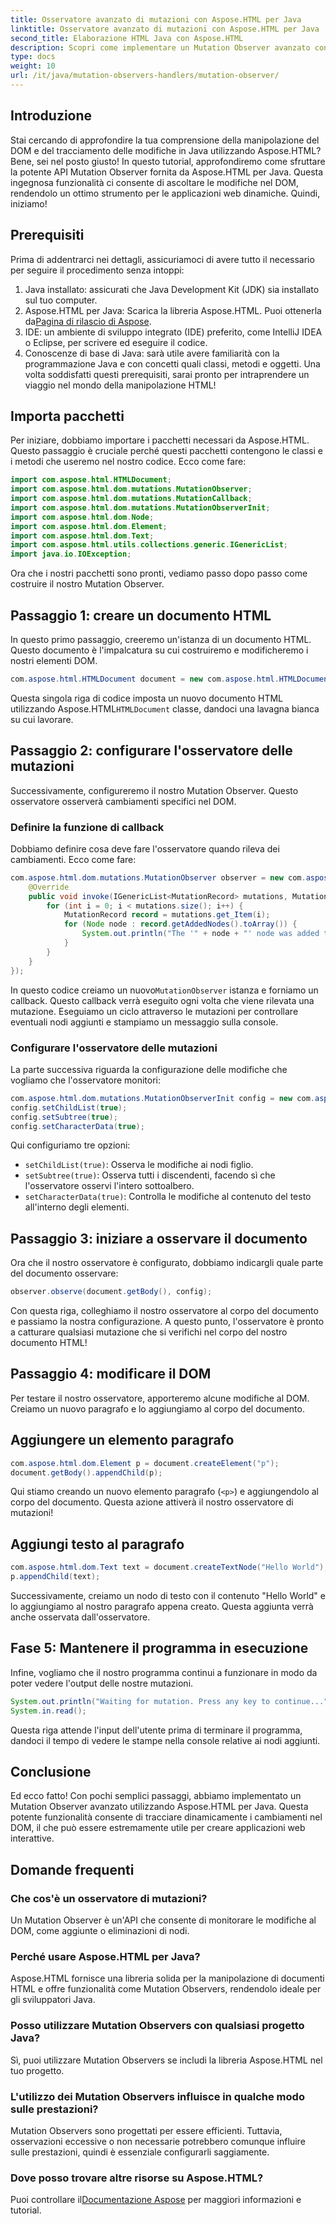 ```yaml
---
title: Osservatore avanzato di mutazioni con Aspose.HTML per Java
linktitle: Osservatore avanzato di mutazioni con Aspose.HTML per Java
second_title: Elaborazione HTML Java con Aspose.HTML
description: Scopri come implementare un Mutation Observer avanzato con Aspose.HTML per Java, tracciando le modifiche DOM senza soluzione di continuità. Immergiti nella nostra guida passo dopo passo.
type: docs
weight: 10
url: /it/java/mutation-observers-handlers/mutation-observer/
---
```

## Introduzione
Stai cercando di approfondire la tua comprensione della manipolazione del DOM e del tracciamento delle modifiche in Java utilizzando Aspose.HTML? Bene, sei nel posto giusto! In questo tutorial, approfondiremo come sfruttare la potente API Mutation Observer fornita da Aspose.HTML per Java. Questa ingegnosa funzionalità ci consente di ascoltare le modifiche nel DOM, rendendolo un ottimo strumento per le applicazioni web dinamiche. Quindi, iniziamo!
## Prerequisiti
Prima di addentrarci nei dettagli, assicuriamoci di avere tutto il necessario per seguire il procedimento senza intoppi:
1. Java installato: assicurati che Java Development Kit (JDK) sia installato sul tuo computer.
2.  Aspose.HTML per Java: Scarica la libreria Aspose.HTML. Puoi ottenerla da[Pagina di rilascio di Aspose](https://releases.aspose.com/html/java/).
3. IDE: un ambiente di sviluppo integrato (IDE) preferito, come IntelliJ IDEA o Eclipse, per scrivere ed eseguire il codice.
4. Conoscenze di base di Java: sarà utile avere familiarità con la programmazione Java e con concetti quali classi, metodi e oggetti.
Una volta soddisfatti questi prerequisiti, sarai pronto per intraprendere un viaggio nel mondo della manipolazione HTML!
## Importa pacchetti
Per iniziare, dobbiamo importare i pacchetti necessari da Aspose.HTML. Questo passaggio è cruciale perché questi pacchetti contengono le classi e i metodi che useremo nel nostro codice. 
Ecco come fare:
```java
import com.aspose.html.HTMLDocument;
import com.aspose.html.dom.mutations.MutationObserver;
import com.aspose.html.dom.mutations.MutationCallback;
import com.aspose.html.dom.mutations.MutationObserverInit;
import com.aspose.html.dom.Node;
import com.aspose.html.dom.Element;
import com.aspose.html.dom.Text;
import com.aspose.html.utils.collections.generic.IGenericList;
import java.io.IOException;
```
Ora che i nostri pacchetti sono pronti, vediamo passo dopo passo come costruire il nostro Mutation Observer.
## Passaggio 1: creare un documento HTML
In questo primo passaggio, creeremo un'istanza di un documento HTML. Questo documento è l'impalcatura su cui costruiremo e modificheremo i nostri elementi DOM.
```java
com.aspose.html.HTMLDocument document = new com.aspose.html.HTMLDocument();
```
 Questa singola riga di codice imposta un nuovo documento HTML utilizzando Aspose.HTML`HTMLDocument` classe, dandoci una lavagna bianca su cui lavorare.
## Passaggio 2: configurare l'osservatore delle mutazioni
Successivamente, configureremo il nostro Mutation Observer. Questo osservatore osserverà cambiamenti specifici nel DOM.
### Definire la funzione di callback
Dobbiamo definire cosa deve fare l'osservatore quando rileva dei cambiamenti. Ecco come fare:
```java
com.aspose.html.dom.mutations.MutationObserver observer = new com.aspose.html.dom.mutations.MutationObserver(new com.aspose.html.dom.mutations.MutationCallback() {
    @Override
    public void invoke(IGenericList<MutationRecord> mutations, MutationObserver mutationObserver) {
        for (int i = 0; i < mutations.size(); i++) {
            MutationRecord record = mutations.get_Item(i);
            for (Node node : record.getAddedNodes().toArray()) {
                System.out.println("The '" + node + "' node was added to the document.");
            }
        }
    }
});
```
 In questo codice creiamo un nuovo`MutationObserver` istanza e forniamo un callback. Questo callback verrà eseguito ogni volta che viene rilevata una mutazione. Eseguiamo un ciclo attraverso le mutazioni per controllare eventuali nodi aggiunti e stampiamo un messaggio sulla console.
### Configurare l'osservatore delle mutazioni
La parte successiva riguarda la configurazione delle modifiche che vogliamo che l'osservatore monitori:
```java
com.aspose.html.dom.mutations.MutationObserverInit config = new com.aspose.html.dom.mutations.MutationObserverInit();
config.setChildList(true);
config.setSubtree(true);
config.setCharacterData(true);
```
Qui configuriamo tre opzioni:
- `setChildList(true)`: Osserva le modifiche ai nodi figlio.
- `setSubtree(true)`: Osserva tutti i discendenti, facendo sì che l'osservatore osservi l'intero sottoalbero.
- `setCharacterData(true)`: Controlla le modifiche al contenuto del testo all'interno degli elementi.
## Passaggio 3: iniziare a osservare il documento
Ora che il nostro osservatore è configurato, dobbiamo indicargli quale parte del documento osservare:
```java
observer.observe(document.getBody(), config);
```
Con questa riga, colleghiamo il nostro osservatore al corpo del documento e passiamo la nostra configurazione. A questo punto, l'osservatore è pronto a catturare qualsiasi mutazione che si verifichi nel corpo del nostro documento HTML!
## Passaggio 4: modificare il DOM
Per testare il nostro osservatore, apporteremo alcune modifiche al DOM. Creiamo un nuovo paragrafo e lo aggiungiamo al corpo del documento.
## Aggiungere un elemento paragrafo
```java
com.aspose.html.dom.Element p = document.createElement("p");
document.getBody().appendChild(p);
```
Qui stiamo creando un nuovo elemento paragrafo (`<p>`) e aggiungendolo al corpo del documento. Questa azione attiverà il nostro osservatore di mutazioni!
## Aggiungi testo al paragrafo
```java
com.aspose.html.dom.Text text = document.createTextNode("Hello World");
p.appendChild(text);
```
Successivamente, creiamo un nodo di testo con il contenuto "Hello World" e lo aggiungiamo al nostro paragrafo appena creato. Questa aggiunta verrà anche osservata dall'osservatore.
## Fase 5: Mantenere il programma in esecuzione
Infine, vogliamo che il nostro programma continui a funzionare in modo da poter vedere l'output delle nostre mutazioni. 
```java
System.out.println("Waiting for mutation. Press any key to continue...");
System.in.read();
```
Questa riga attende l'input dell'utente prima di terminare il programma, dandoci il tempo di vedere le stampe nella console relative ai nodi aggiunti.
## Conclusione
Ed ecco fatto! Con pochi semplici passaggi, abbiamo implementato un Mutation Observer avanzato utilizzando Aspose.HTML per Java. Questa potente funzionalità consente di tracciare dinamicamente i cambiamenti nel DOM, il che può essere estremamente utile per creare applicazioni web interattive.

## Domande frequenti
### Che cos'è un osservatore di mutazioni?
Un Mutation Observer è un'API che consente di monitorare le modifiche al DOM, come aggiunte o eliminazioni di nodi.
### Perché usare Aspose.HTML per Java?
Aspose.HTML fornisce una libreria solida per la manipolazione di documenti HTML e offre funzionalità come Mutation Observers, rendendolo ideale per gli sviluppatori Java.
### Posso utilizzare Mutation Observers con qualsiasi progetto Java?
Sì, puoi utilizzare Mutation Observers se includi la libreria Aspose.HTML nel tuo progetto.
### L'utilizzo dei Mutation Observers influisce in qualche modo sulle prestazioni?
Mutation Observers sono progettati per essere efficienti. Tuttavia, osservazioni eccessive o non necessarie potrebbero comunque influire sulle prestazioni, quindi è essenziale configurarli saggiamente.
### Dove posso trovare altre risorse su Aspose.HTML?
 Puoi controllare il[Documentazione Aspose](https://reference.aspose.com/html/java/) per maggiori informazioni e tutorial.
